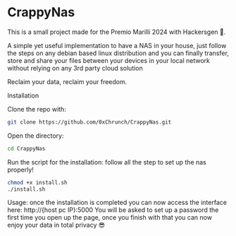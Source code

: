 # CrappyNas

This is a small project made for the Premio Marilli 2024 with Hackersgen 🦊.

A simple yet useful implementation to have a NAS in your house, just follow the steps on any debian based linux distribution and you can finally transfer, store and share your files between your devices in your local network without relying on any 3rd party cloud solution

Reclaim your data, reclaim your freedom.

Installation

Clone the repo with:
```bash
git clone https://github.com/0xChrunch/CrappyNas.git
```
Open the directory:
```bash
cd CrappyNas
```
Run the script for the installation:
follow all the step to set up the nas properly!
```bash
chmod +x install.sh
./install.sh
```
Usage:
once the installation is completed you can now access the interface here: http://{host pc IP}:5000
You will be asked to set up a password the first time you open up the page, once you finish with that you can now enjoy your data in total privacy 😎
